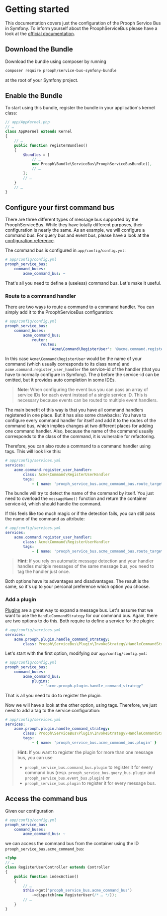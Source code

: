 # Getting started

This documentation covers just the configuration of the Prooph Service Bus in Symfony.
To inform yourself about the ProophServiceBus please have a look at the
[official documentation](http://getprooph.org/service-bus/intro.html).

## Download the Bundle

Download the bundle using composer by running
```bash
composer require prooph/service-bus-symfony-bundle
```
at the root of your Symfony project.

## Enable the Bundle

To start using this bundle, register the bundle in your application's kernel class:
```php
// app/AppKernel.php
// …
class AppKernel extends Kernel
{
    // …
    public function registerBundles()
    {
        $bundles = [
            // …
            new Prooph\Bundle\ServiceBus\ProophServiceBusBundle(),
            // …
        ];
        // …
    }
    // …
}
```

## Configure your first command bus

There are three different types of message bus supported by the ProophServiceBus.
While they have totally different purposes, their configuration is nearly the same.
As an example, we will configure a command bus.
For query bus and event bus, please have a look at the [configuration reference](./configuration_reference.html). 

The command bus is configured in `app/config/config.yml`:
```yaml
# app/config/config.yml
prooph_service_bus:
    command_buses:
        acme_command_bus: ~
```

That's all you need to define a (useless) command bus. Let's make it useful.

### Route to a command handler

There are two ways to route a command to a command handler.
You can simply add it to the ProophServiceBus configuration:

```yaml
# app/config/config.yml
prooph_service_bus:
    command_buses:
        acme_command_bus:
            router:
                routes:
                    'Acme\Command\RegisterUser': '@acme.command.register_user_handler'
```

In this case `Acme\Command\RegisterUser` would be the name of your command (which usually corresponds to its class name)
and `acme.command.register_user_handler` the service-id of the handler (that you have to normally configure in Symfony).
The `@` before the service-id can be omitted, but it provides auto completion in some IDEs.

> **Note**: When configuring the event bus you can pass an array of service IDs for each event instead of a single service ID.
> This is necessary because events can be routed to multiple event handlers. 

The main benefit of this way is that you have all command handlers registered in one place.
But it has also some drawbacks:
You have to configure every command handler for itself and add it to the routes of the command bus,
which implies changes at two different places for adding one command handler.
Also, because the name of the command usually corresponds to the class of the command, it is vulnerable for refactoring.

Therefore, you can also route a command to a command handler using tags. This will look like this:
```yaml
# app/config/services.yml
services:
    acme.command.register_user_handler:
        class: Acme\Command\RegisterUserHandler
        tags:
            - { name: 'prooph_service_bus.acme_command_bus.route_target' }
```
The bundle will try to detect the name of the command by itself. You just need to overload the `messageName()` function and return the container service-id, which should handle the command.

If this feels like too much magic or if the detection fails, you can still pass the name of the command as attribute:
```yaml
# app/config/services.yml
services:
    acme.command.register_user_handler:
        class: Acme\Command\RegisterUserHandler
        tags:
            - { name: 'prooph_service_bus.acme_command_bus.route_target', message: 'Acme\Command\RegisterUser' }
```

> **Hint:** If you rely on automatic message detection and your handler handles multiple messages of the same message bus,
> you need to tag the handler just once. 

Both options have its advantages and disadvantages.
The result is the same, so it's up to your personal preference which option you choose.

### Add a plugin

[Plugins](http://getprooph.org/service-bus/plugins.html) are a great way to expand a message bus. 
Let's assume that we want to use the `HandleCommandStrategy` for our command bus.
Again, there are two options to do this.
Both require to define a service for the plugin:
```yaml
# app/config/services.yml
services:
    acme.prooph.plugin.handle_command_strategy:
        class: Prooph\ServiceBus\Plugin\InvokeStrategy\HandleCommandStrategy
```

Let's start with the first option, modifying our `app/config/config.yml`:
```yaml
# app/config/config.yml
prooph_service_bus:
    command_buses:
        acme_command_bus:
            plugins:
                - "acme.prooph.plugin.handle_command_strategy"
```
That is all you need to do to register the plugin.

Now we will have a look at the other option, using tags.
Therefore, we just need to add a tag to the service configuration:
```yaml
# app/config/services.yml
services:
    acme.prooph.plugin.handle_command_strategy:
        class: Prooph\ServiceBus\Plugin\InvokeStrategy\HandleCommandStrategy
        tags:
            - { name: 'prooph_service_bus.acme_command_bus.plugin' }
```

> **Hint:** If you want to register the plugin for more than one message bus, you can use
>  - `prooph_service_bus.command_bus.plugin` to register it for every command bus (resp. `prooph_service_bus.query_bus.plugin` and `prooph_service_bus.event_bus.plugin`) or
>  - `prooph_service_bus.plugin` to register it for every message bus.

## Access the command bus

Given our configuration
```yaml
# app/config/config.yml
prooph_service_bus:
    command_buses:
        acme_command_bus: ~
```
we can access the command bus from the container using the ID `prooph_service_bus.acme_command_bus`:
```php
<?php
// …
class RegisterUserController extends Controller
{
    public function indexAction()
    {
        // …
        $this->get('prooph_service_bus.acme_command_bus')
            ->dispatch(new RegisterUser(/* … */));
        // …
    }
}
```
